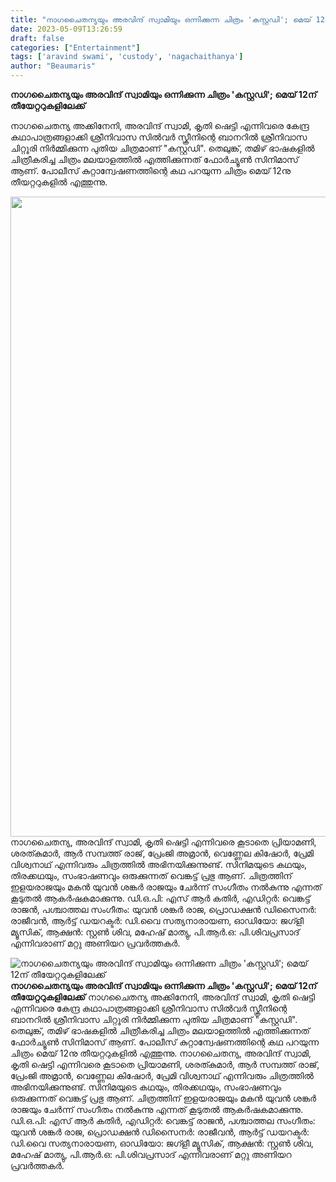 ```yaml
---
title: "നാഗചൈതന്യയും അരവിന്ദ് സ്വാമിയും ഒന്നിക്കുന്ന ചിത്രം 'കസ്റ്റഡി'; മെയ് 12ന് തീയേറ്ററുകളിലേക്ക്"
date: 2023-05-09T13:26:59
draft: false
categories: ["Entertainment"]
tags: ['aravind swami', 'custody', 'nagachaithanya']
author: "Beaumaris"
---
```


<strong>നാഗചൈതന്യയും അരവിന്ദ് സ്വാമിയും ഒന്നിക്കുന്ന ചിത്രം 'കസ്റ്റഡി'; മെയ് 12ന് തീയേറ്ററുകളിലേക്ക്</strong>

നാഗചൈതന്യ അക്കിനേനി, അരവിന്ദ് സ്വാമി, കൃതി ഷെട്ടി എന്നിവരെ കേന്ദ്ര കഥാപാത്രങ്ങളാക്കി ശ്രീനിവാസ സിൽവർ സ്ക്രീനിന്റെ ബാനറിൽ ശ്രീനിവാസ ചിറ്റൂരി നിർമ്മിക്കുന്ന പുതിയ ചിത്രമാണ് "കസ്റ്റഡി". തെലുങ്ക്, തമിഴ് ഭാഷകളിൽ ചിത്രീകരിച്ച ചിത്രം മലയാളത്തിൽ എത്തിക്കുന്നത് ഫോർച്യൂൺ സിനിമാസ് ആണ്. പോലീസ് കുറ്റാന്വേഷണത്തിന്റെ കഥ പറയുന്ന ചിത്രം മെയ്‌ 12നു തീയറ്ററുകളിൽ എത്തുന്നു.

<a href="https://cdn.boolokam.com/articles/2023/05/dqqqqqqqw.jpg"><img class="size-large wp-image-395016 aligncenter" src="https://cdn.boolokam.com/articles/2023/05/dqqqqqqqw-682x1024.jpg" alt="" width="682" height="1024" /></a>നാഗചൈതന്യ, അരവിന്ദ് സ്വാമി, കൃതി ഷെട്ടി എന്നിവരെ കൂടാതെ പ്രിയാമണി, ശരത്കുമാർ, ആർ സമ്പത്ത് രാജ്, പ്രേംജി അമ്രാൻ, വെണ്ണേല കിഷോർ, പ്രേമി വിശ്വനാഥ്‌ എന്നിവരും ചിത്രത്തിൽ അഭിനയിക്കുന്നുണ്ട്. സിനിമയുടെ കഥയും, തിരക്കഥയും, സംഭാഷണവും ഒരുക്കുന്നത് വെങ്കട്ട് പ്രഭു ആണ്. ചിത്രത്തിന് ഇളയരാജയും മകൻ യുവൻ ശങ്കർ രാജയും ചേർന്ന് സംഗീതം നൽകുന്നു എന്നത് കൂടുതൽ ആകർഷകമാക്കുന്നു. ഡി.ഒ.പി: എസ് ആർ കതിർ, എഡിറ്റർ: വെങ്കട്ട് രാജൻ, പശ്ചാത്തല സംഗീതം: യുവൻ ശങ്കർ രാജ, പ്രൊഡക്ഷൻ ഡിസൈനർ: രാജീവൻ, ആർട്ട്‌ ഡയറക്ടർ: ഡി.വൈ സത്യനാരായണ, ഓഡിയോ: ജഗ്ളീ മ്യൂസിക്, ആക്ഷൻ: സ്റ്റൺ ശിവ, മഹേഷ്‌ മാത്യു, പി.ആർ.ഒ: പി.ശിവപ്രസാദ് എന്നിവരാണ് മറ്റു അണിയറ പ്രവർത്തകർ.


![നാഗചൈതന്യയും അരവിന്ദ് സ്വാമിയും ഒന്നിക്കുന്ന ചിത്രം 'കസ്റ്റഡി'; മെയ് 12ന് തീയേറ്ററുകളിലേക്ക്](https://cdn.boolokam.com/articles/2023/05/dqqqqqqqw-682x1024.jpg)**നാഗചൈതന്യയും അരവിന്ദ് സ്വാമിയും ഒന്നിക്കുന്ന ചിത്രം 'കസ്റ്റഡി'; മെയ് 12ന് തീയേറ്ററുകളിലേക്ക്** നാഗചൈതന്യ അക്കിനേനി, അരവിന്ദ് സ്വാമി, കൃതി ഷെട്ടി എന്നിവരെ കേന്ദ്ര കഥാപാത്രങ്ങളാക്കി ശ്രീനിവാസ സിൽവർ സ്ക്രീനിന്റെ ബാനറിൽ ശ്രീനിവാസ ചിറ്റൂരി നിർമ്മിക്കുന്ന പുതിയ ചിത്രമാണ് "കസ്റ്റഡി". തെലുങ്ക്, തമിഴ് ഭാഷകളിൽ ചിത്രീകരിച്ച ചിത്രം മലയാളത്തിൽ എത്തിക്കുന്നത് ഫോർച്യൂൺ സിനിമാസ് ആണ്. പോലീസ് കുറ്റാന്വേഷണത്തിന്റെ കഥ പറയുന്ന ചിത്രം മെയ്‌ 12നു തീയറ്ററുകളിൽ എത്തുന്നു. [](https://cdn.boolokam.com/articles/2023/05/dqqqqqqqw.jpg)നാഗചൈതന്യ, അരവിന്ദ് സ്വാമി, കൃതി ഷെട്ടി എന്നിവരെ കൂടാതെ പ്രിയാമണി, ശരത്കുമാർ, ആർ സമ്പത്ത് രാജ്, പ്രേംജി അമ്രാൻ, വെണ്ണേല കിഷോർ, പ്രേമി വിശ്വനാഥ്‌ എന്നിവരും ചിത്രത്തിൽ അഭിനയിക്കുന്നുണ്ട്. സിനിമയുടെ കഥയും, തിരക്കഥയും, സംഭാഷണവും ഒരുക്കുന്നത് വെങ്കട്ട് പ്രഭു ആണ്. ചിത്രത്തിന് ഇളയരാജയും മകൻ യുവൻ ശങ്കർ രാജയും ചേർന്ന് സംഗീതം നൽകുന്നു എന്നത് കൂടുതൽ ആകർഷകമാക്കുന്നു. ഡി.ഒ.പി: എസ് ആർ കതിർ, എഡിറ്റർ: വെങ്കട്ട് രാജൻ, പശ്ചാത്തല സംഗീതം: യുവൻ ശങ്കർ രാജ, പ്രൊഡക്ഷൻ ഡിസൈനർ: രാജീവൻ, ആർട്ട്‌ ഡയറക്ടർ: ഡി.വൈ സത്യനാരായണ, ഓഡിയോ: ജഗ്ളീ മ്യൂസിക്, ആക്ഷൻ: സ്റ്റൺ ശിവ, മഹേഷ്‌ മാത്യു, പി.ആർ.ഒ: പി.ശിവപ്രസാദ് എന്നിവരാണ് മറ്റു അണിയറ പ്രവർത്തകർ.
